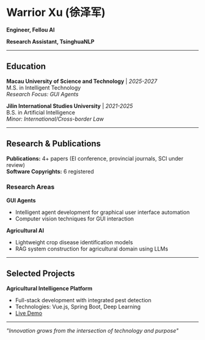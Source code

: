 # Warrior Xu (徐泽军)

**Engineer, Fellou AI**

**Research Assistant, TsinghuaNLP**

---

## Education

**Macau University of Science and Technology** | *2025-2027*  
M.S. in Intelligent Technology  
*Research Focus: GUI Agents*

**Jilin International Studies University** | *2021-2025*  
B.S. in Artificial Intelligence  
*Minor: International/Cross-border Law*

---

## Research & Publications

**Publications:** 4+ papers (EI conference, provincial journals, SCI under review)  
**Software Copyrights:** 6 registered

### Research Areas

**GUI Agents**
- Intelligent agent development for graphical user interface automation
- Computer vision techniques for GUI interaction

**Agricultural AI** 
- Lightweight crop disease identification models
- RAG system construction for agricultural domain using LLMs

---

## Selected Projects

**Agricultural Intelligence Platform**
- Full-stack development with integrated pest detection
- Technologies: Vue.js, Spring Boot, Deep Learning
- [Live Demo](http://39.105.41.96/login)

---

*"Innovation grows from the intersection of technology and purpose"*
